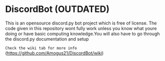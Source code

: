 # DiscordBot (OUTDATED)

This is an opensource discord.py bot project which is free of license. The code given in this repository wont fully work unless you know what youre doing or have basic computing knowledge.You will also have to go through the discord.py documentation and setup

```Check the wiki tab for more info``` (https://github.com/Amogus21/DiscordBot/wiki)





